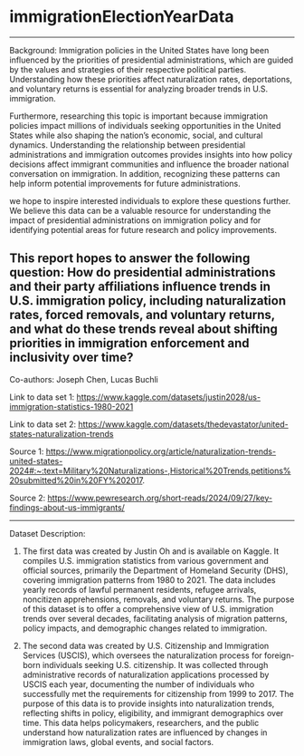 # immigrationElectionYearData

---
Background: 
Immigration policies in the United States have long been influenced by the priorities of presidential administrations, which are guided by the values and strategies of their respective political parties. Understanding how these priorities affect naturalization rates, deportations, and voluntary returns is essential for analyzing broader trends in U.S. immigration.

Furthermore, researching this topic is important because immigration policies impact millions of individuals seeking opportunities in the United States while also shaping the nation’s economic, social, and cultural dynamics. Understanding the relationship between presidential administrations and immigration outcomes provides insights into how policy decisions affect immigrant communities and influence the broader national conversation on immigration. In addition, recognizing these patterns can help inform potential improvements for future administrations.

we hope to inspire interested individuals to explore these questions further.  We believe this data can be a valuable resource for understanding the impact of presidential administrations on immigration policy and for identifying potential areas for future research and policy improvements.

This report hopes to answer the following question: How do presidential administrations and their party affiliations influence trends in U.S. immigration policy, including naturalization rates, forced removals, and voluntary returns, and what do these trends reveal about shifting priorities in immigration enforcement and inclusivity over time?
---
Co-authors: Joseph Chen, Lucas Buchli

Link to data set 1: https://www.kaggle.com/datasets/justin2028/us-immigration-statistics-1980-2021

Link to data set 2: https://www.kaggle.com/datasets/thedevastator/united-states-naturalization-trends

Source 1: https://www.migrationpolicy.org/article/naturalization-trends-united-states-2024#:~:text=Military%20Naturalizations-,Historical%20Trends,petitions%20submitted%20in%20FY%202017.

Source 2: https://www.pewresearch.org/short-reads/2024/09/27/key-findings-about-us-immigrants/

---

Dataset Description: 
1) The first data was created by Justin Oh and is available on Kaggle. It compiles U.S. immigration statistics from various government and official sources, primarily the Department of Homeland Security (DHS), covering immigration patterns from 1980 to 2021. The data includes yearly records of lawful permanent residents, refugee arrivals, noncitizen apprehensions, removals, and voluntary returns. The purpose of this dataset is to offer a comprehensive view of U.S. immigration trends over several decades, facilitating analysis of migration patterns, policy impacts, and demographic changes related to immigration.

2) The second data was created by U.S. Citizenship and Immigration Services (USCIS), which oversees the naturalization process for foreign-born individuals seeking U.S. citizenship. It was collected through administrative records of naturalization applications processed by USCIS each year, documenting the number of individuals who successfully met the requirements for citizenship from 1999 to 2017. The purpose of this data is to provide insights into naturalization trends, reflecting shifts in policy, eligibility, and immigrant demographics over time. This data helps policymakers, researchers, and the public understand how naturalization rates are influenced by changes in immigration laws, global events, and social factors.

